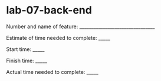 # lab-07-back-end
Number and name of feature: ________________________________

Estimate of time needed to complete: _____

Start time: _____

Finish time: _____

Actual time needed to complete: _____